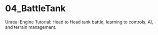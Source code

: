 # 04_BattleTank
Unreal Engine Tutorial: Head to Head tank battle, learning to controls, AI, and terrain management.
